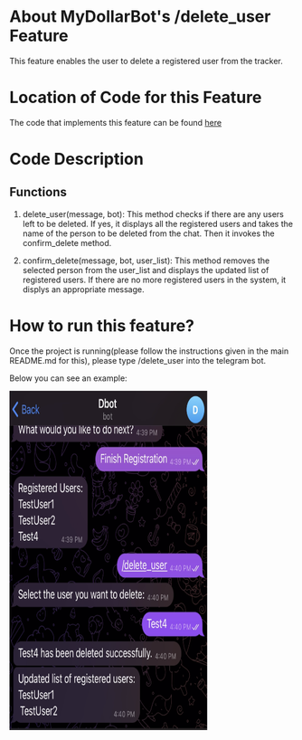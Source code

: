 # About MyDollarBot's /delete_user Feature
This feature enables the user to delete a registered user from the tracker.

# Location of Code for this Feature
The code that implements this feature can be found [here]([https://github.com/Fall-2023-SE-Group-14/DollarBot/blob/release-v2.0/code/delete_user.py)

# Code Description
## Functions

1. delete_user(message, bot):
This method checks if there are any users left to be deleted. If yes, it displays all the registered users and takes the name of the person to be deleted from the chat. Then it invokes the confirm_delete method.

2. confirm_delete(message, bot, user_list):
This method removes the selected person from the user_list and displays the updated list of registered users. If there are no more registered users in the system, it displys an appropriate message.

# How to run this feature?
Once the project is running(please follow the instructions given in the main README.md for this), please type /delete_user into the telegram bot.

Below you can see an example:

<img src="./deleteuser.png" width="350" height="600">
